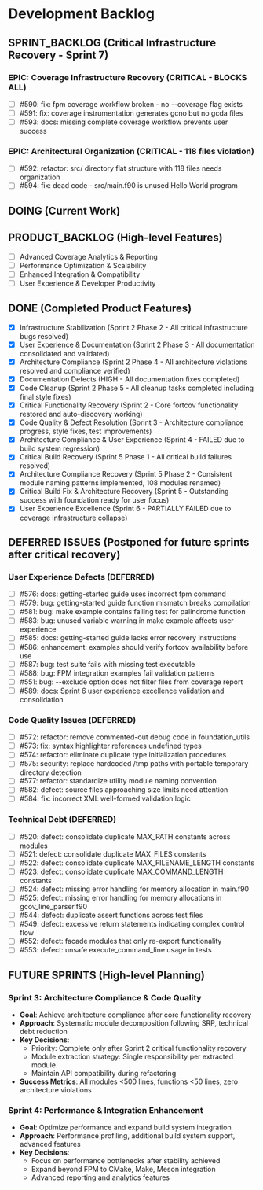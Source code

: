 # Development Backlog

## SPRINT_BACKLOG (Critical Infrastructure Recovery - Sprint 7)

### EPIC: Coverage Infrastructure Recovery (CRITICAL - BLOCKS ALL)
- [ ] #590: fix: fpm coverage workflow broken - no --coverage flag exists
- [ ] #591: fix: coverage instrumentation generates gcno but no gcda files
- [ ] #593: docs: missing complete coverage workflow prevents user success

### EPIC: Architectural Organization (CRITICAL - 118 files violation)
- [ ] #592: refactor: src/ directory flat structure with 118 files needs organization
- [ ] #594: fix: dead code - src/main.f90 is unused Hello World program

## DOING (Current Work)

## PRODUCT_BACKLOG (High-level Features)
- [ ] Advanced Coverage Analytics & Reporting
- [ ] Performance Optimization & Scalability  
- [ ] Enhanced Integration & Compatibility
- [ ] User Experience & Developer Productivity

## DONE (Completed Product Features)
- [x] Infrastructure Stabilization (Sprint 2 Phase 2 - All critical infrastructure bugs resolved)
- [x] User Experience & Documentation (Sprint 2 Phase 3 - All documentation consolidated and validated)
- [x] Architecture Compliance (Sprint 2 Phase 4 - All architecture violations resolved and compliance verified)
- [x] Documentation Defects (HIGH - All documentation fixes completed)
- [x] Code Cleanup (Sprint 2 Phase 5 - All cleanup tasks completed including final style fixes)
- [x] Critical Functionality Recovery (Sprint 2 - Core fortcov functionality restored and auto-discovery working)
- [x] Code Quality & Defect Resolution (Sprint 3 - Architecture compliance progress, style fixes, test improvements)
- [x] Architecture Compliance & User Experience (Sprint 4 - FAILED due to build system regression)
- [x] Critical Build Recovery (Sprint 5 Phase 1 - All critical build failures resolved)
- [x] Architecture Compliance Recovery (Sprint 5 Phase 2 - Consistent module naming patterns implemented, 108 modules renamed)
- [x] Critical Build Fix & Architecture Recovery (Sprint 5 - Outstanding success with foundation ready for user focus)
- [x] User Experience Excellence (Sprint 6 - PARTIALLY FAILED due to coverage infrastructure collapse)

## DEFERRED ISSUES (Postponed for future sprints after critical recovery)

### User Experience Defects (DEFERRED)
- [ ] #576: docs: getting-started guide uses incorrect fpm command
- [ ] #579: bug: getting-started guide function mismatch breaks compilation
- [ ] #581: bug: make example contains failing test for palindrome function
- [ ] #583: bug: unused variable warning in make example affects user experience
- [ ] #585: docs: getting-started guide lacks error recovery instructions
- [ ] #586: enhancement: examples should verify fortcov availability before use
- [ ] #587: bug: test suite fails with missing test executable
- [ ] #588: bug: FPM integration examples fail validation patterns
- [ ] #551: bug: --exclude option does not filter files from coverage report
- [ ] #589: docs: Sprint 6 user experience excellence validation and consolidation

### Code Quality Issues (DEFERRED)
- [ ] #572: refactor: remove commented-out debug code in foundation_utils
- [ ] #573: fix: syntax highlighter references undefined types
- [ ] #574: refactor: eliminate duplicate type initialization procedures
- [ ] #575: security: replace hardcoded /tmp paths with portable temporary directory detection
- [ ] #577: refactor: standardize utility module naming convention
- [ ] #582: defect: source files approaching size limits need attention
- [ ] #584: fix: incorrect XML well-formed validation logic

### Technical Debt (DEFERRED)
- [ ] #520: defect: consolidate duplicate MAX_PATH constants across modules
- [ ] #521: defect: consolidate duplicate MAX_FILES constants
- [ ] #522: defect: consolidate duplicate MAX_FILENAME_LENGTH constants
- [ ] #523: defect: consolidate duplicate MAX_COMMAND_LENGTH constants
- [ ] #524: defect: missing error handling for memory allocation in main.f90
- [ ] #525: defect: missing error handling for memory allocations in gcov_line_parser.f90
- [ ] #544: defect: duplicate assert functions across test files
- [ ] #549: defect: excessive return statements indicating complex control flow
- [ ] #552: defect: facade modules that only re-export functionality
- [ ] #553: defect: unsafe execute_command_line usage in tests

## FUTURE SPRINTS (High-level Planning)

### Sprint 3: Architecture Compliance & Code Quality
- **Goal**: Achieve architecture compliance after core functionality recovery
- **Approach**: Systematic module decomposition following SRP, technical debt reduction
- **Key Decisions**: 
  - Priority: Complete only after Sprint 2 critical functionality recovery
  - Module extraction strategy: Single responsibility per extracted module
  - Maintain API compatibility during refactoring
- **Success Metrics**: All modules <500 lines, functions <50 lines, zero architecture violations

### Sprint 4: Performance & Integration Enhancement  
- **Goal**: Optimize performance and expand build system integration
- **Approach**: Performance profiling, additional build system support, advanced features
- **Key Decisions**:
  - Focus on performance bottlenecks after stability achieved
  - Expand beyond FPM to CMake, Make, Meson integration
  - Advanced reporting and analytics features